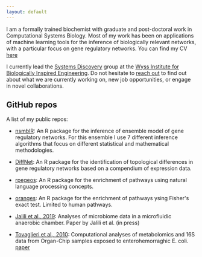 ```yaml
---
layout: default
---
```


I am a formally trained biochemist with graduate and post-doctoral work in Computational Systems Biology. Most of my work has been on applications of machine learning tools for the inference of biologically relevant networks, with a particular focus on gene regulatory networks. You can find my CV [here](https://github.com/diogocamacho/CV/blob/master/DMC.pdf)

I currently lead the [Systems Discovery]() group at the [Wyss Institute for Biologically Inspired Engineering](wyss.harvard.edu). Do not hesitate to [reach out](mailto:diogo.camacho@wyss.harvard.edu) to find out about what we are currently working on, new job opportunities, or engage in novel collaborations.



## GitHub repos
A list of my public repos:

 - [nsmblR](http://www.github.com/diogocamacho/nsmblR): An R package for the inference of ensemble model of gene regulatory networks. For this ensemble I use 7 different inference algorithms that focus on different statistical and mathematical methodologies.

 - [DiffNet](http://www.github.com/diogocamacho/diffnet): An R package for the identification of topological differences in gene regulatory networks based on a compendium of expression data.  

 - [rpegeos](http://www.github.com/diogocamacho/rpegeos): An R package for the enrichment of pathways using natural language processing concepts.

 - [oranges](http://www.github.com/diogocamacho/oranges): An R package for the enrichment of pathways ysing Fisher's exact test. Limited to human pathways.

 - [Jalili et al., 2019](http://www.github.com/diogocamacho/jalili_microbiome): Analyses of microbiome data in a microfluidic anaerobic chamber. Paper by Jalili et al. (in press)

 - [Tovaglieri et al., 2010](http://www.github.com/diogocamacho/tovaglieri_metabolites): Computational analyses of metabolomics and 16S data from Organ-Chip samples exposed to enterohemorraghic E. coli. [paper](https://microbiomejournal.biomedcentral.com/articles/10.1186/s40168-019-0650-5)

